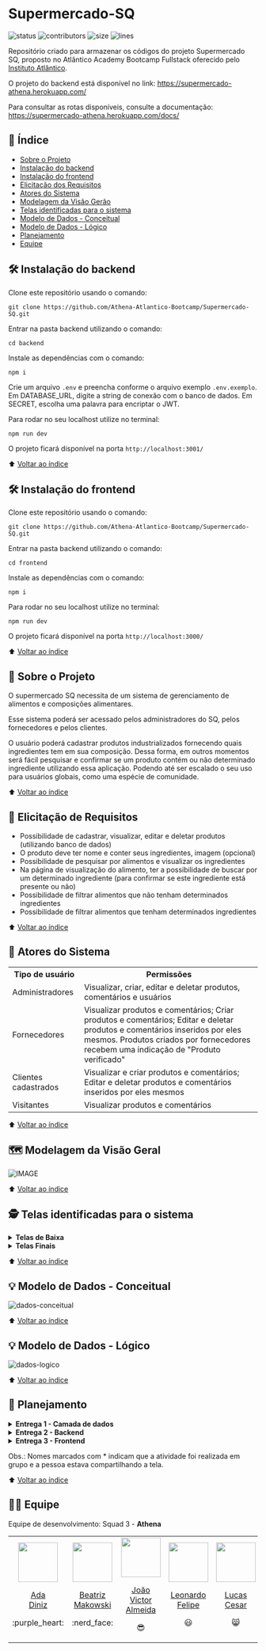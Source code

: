 # Supermercado-SQ
![status](https://img.shields.io/badge/status-under%20development-yellow)
![contributors](https://img.shields.io/github/contributors/Athena-Atlantico-Bootcamp/Supermercado-SQ)
![size](https://img.shields.io/github/repo-size/Athena-Atlantico-Bootcamp/Supermercado-SQ) 
![lines](https://img.shields.io/tokei/lines/github.com/Athena-Atlantico-Bootcamp/Supermercado-SQ)

Repositório criado para armazenar os códigos do projeto Supermercado SQ, proposto no Atlântico Academy Bootcamp Fullstack oferecido pelo [Instituto Atlântico](https://www.linkedin.com/company/instituto-atlantico/).

O projeto do backend está disponível no link: https://supermercado-athena.herokuapp.com/

Para consultar as rotas disponíveis, consulte a documentação: https://supermercado-athena.herokuapp.com/docs/

## :open_book: Índice
* [Sobre o Projeto](#speech_balloon-sobre-o-projeto)
* [Instalação do backend](#hammer_and_wrench-instalação-do-backend)
* [Instalação do frontend](#hammer_and_wrench-instalação-do-frontend)
* [Elicitação dos Requisitos](#memo-elicitação-de-requisitos)
* [Atores do Sistema](#busts_in_silhouette-atores-do-sistema)
* [Modelagem da Visão Gerão](#world_map-modelagem-da-visão-geral)
* [Telas identificadas para o sistema](#detective-telas-identificadas-para-o-sistema)
* [Modelo de Dados - Conceitual](#bulb-modelo-de-dados---conceitual)
* [Modelo de Dados - Lógico](#bulb-modelo-de-dados---lógico)
* [Planejamento](#memo-planejamento)
* [Equipe](https://github.com/Athena-Atlantico-Bootcamp/Supermercado-SQ/edit/main/README.md#man_technologist-equipe)

## :hammer_and_wrench: Instalação do backend

Clone este repositório usando o comando:

```
git clone https://github.com/Athena-Atlantico-Bootcamp/Supermercado-SQ.git
```

Entrar na pasta backend utilizando o comando:

```
cd backend
```

Instale as dependências com o comando:

```
npm i
```

Crie um arquivo ``.env`` e preencha conforme o arquivo exemplo ``.env.exemplo``. Em DATABASE_URL, digite a string de conexão com o banco de dados. Em SECRET, escolha uma palavra para encriptar o JWT.

Para rodar no seu localhost utilize no terminal:

```
npm run dev
```

O projeto ficará disponível na porta ``http://localhost:3001/``

⬆️ [Voltar ao índice](https://github.com/Athena-Atlantico-Bootcamp/Supermercado-SQ#open_book-%C3%ADndice)

## :hammer_and_wrench: Instalação do frontend

Clone este repositório usando o comando:

```
git clone https://github.com/Athena-Atlantico-Bootcamp/Supermercado-SQ.git
```

Entrar na pasta backend utilizando o comando:

```
cd frontend
```

Instale as dependências com o comando:

```
npm i
```

Para rodar no seu localhost utilize no terminal:

```
npm run dev
```

O projeto ficará disponível na porta ``http://localhost:3000/``

⬆️ [Voltar ao índice](https://github.com/Athena-Atlantico-Bootcamp/Supermercado-SQ#open_book-%C3%ADndice)

## :speech_balloon: Sobre o Projeto

O supermercado SQ necessita de um sistema de gerenciamento de alimentos e composições alimentares.

Esse sistema poderá ser acessado pelos administradores do SQ, pelos fornecedores e pelos clientes.

O usuário poderá cadastrar produtos industrializados fornecendo quais ingredientes tem em sua composição. Dessa forma, em outros momentos será fácil pesquisar e confirmar se um produto contém ou não determinado ingrediente utilizando essa aplicação. Podendo até ser escalado o seu uso para usuários globais, como uma espécie de comunidade.

⬆️ [Voltar ao índice](https://github.com/Athena-Atlantico-Bootcamp/Supermercado-SQ#open_book-%C3%ADndice)

## :memo: Elicitação de Requisitos
* Possibilidade de cadastrar, visualizar, editar e deletar produtos (utilizando banco de dados)
* O produto deve ter nome e conter seus ingredientes, imagem (opcional)
* Possibilidade de pesquisar por alimentos e visualizar os ingredientes
* Na página de visualização do alimento, ter a possibilidade de buscar por um determinado ingrediente (para confirmar se este ingrediente está presente ou não)
* Possibilidade de filtrar alimentos que não tenham determinados ingredientes
* Possibilidade de filtrar alimentos que tenham determinados ingredientes

⬆️ [Voltar ao índice](https://github.com/Athena-Atlantico-Bootcamp/Supermercado-SQ#open_book-%C3%ADndice)

## :busts_in_silhouette: Atores do Sistema
<table>
  <tr>
    <th>Tipo de usuário</th>
    <th>Permissões</th>
  </tr>
  <tr>
    <td>Administradores</td>
    <td>Visualizar, criar, editar e deletar produtos, comentários e usuários</td>
  </tr>
    <tr>
    <td>Fornecedores</td>
    <td>
      Visualizar produtos e comentários; Criar produtos e comentários; Editar e deletar produtos e comentários inseridos por eles mesmos. 
      Produtos criados por fornecedores recebem uma indicação de "Produto verificado"  
    </td>
  </tr>
  <tr>
    <td>Clientes cadastrados</td>
    <td>Visualizar e criar produtos e comentários; Editar e deletar produtos e comentários inseridos por eles mesmos</td>
  </tr>
  <tr>
    <td>Visitantes</td>
    <td>Visualizar produtos e comentários</td>
  </tr>
</table>

⬆️ [Voltar ao índice](https://github.com/Athena-Atlantico-Bootcamp/Supermercado-SQ#open_book-%C3%ADndice)


## :world_map: Modelagem da Visão Geral
![IMAGE](https://user-images.githubusercontent.com/86008015/174413523-2165e80c-f7a4-4d7b-a4ec-bdbf00caf54e.png)

⬆️ [Voltar ao índice](https://github.com/Athena-Atlantico-Bootcamp/Supermercado-SQ#open_book-%C3%ADndice)

## :detective: Telas identificadas para o sistema
<details>
  <summary><b>Telas de Baixa</b></summary>
  
  * Preview:
  ![Capturar3](https://user-images.githubusercontent.com/86008015/174412651-8aa52813-944c-4fc8-ac03-a20f9550f987.PNG)
  
  * Projeto Figma disponível [[neste link.]](https://www.figma.com/proto/ZuS1mbadHOKmXhdriiilsB/Athena?node-id=46%3A10526&scaling=scale-down-width&page-id=41%3A10471&starting-point-node-id=41%3A10472)
  
</details>
<details>
  <summary><b>Telas Finais</b></summary>

  * Projeto Figma disponível [[neste link.]](https://www.figma.com/proto/ZuS1mbadHOKmXhdriiilsB/Athena?node-id=105%3A10654&scaling=scale-down-width&page-id=105%3A10456&starting-point-node-id=105%3A10457)
</details>

⬆️ [Voltar ao índice](https://github.com/Athena-Atlantico-Bootcamp/Supermercado-SQ#open_book-%C3%ADndice)

## :bulb: Modelo de Dados - Conceitual 
![dados-conceitual](https://user-images.githubusercontent.com/100374064/170592575-a8211d3a-3fef-47e3-8df2-68595f9cbab5.jpeg)


⬆️ [Voltar ao índice](https://github.com/Athena-Atlantico-Bootcamp/Supermercado-SQ#open_book-%C3%ADndice)

## :bulb: Modelo de Dados - Lógico 
![dados-logico](https://user-images.githubusercontent.com/100374064/170592780-9f3eea03-d9b9-4a49-af98-eb5c9a593acb.jpeg)


⬆️ [Voltar ao índice](https://github.com/Athena-Atlantico-Bootcamp/Supermercado-SQ#open_book-%C3%ADndice)

## :memo: Planejamento

<details>
  <summary><b>Entrega 1 - Camada de dados</b></summary>
  <table>
    <tr>
      <th>Feature</th>
      <th>Stories</th>
      <th>Tasks</th>
      <th>Responsáveis</th>
      <th>Prazo</th>
    </tr>
    <tr>
      <td rowspan="5" align="center"><b>Organizar o Squad</b></td>
      <td rowspan="2">Divisão de tarefas dentro do time</td>
      <td>Falar sobre seus interesses</td>
      <td align="center">Todos</td>
      <td align="center">04/22</td>
    </tr>
    <tr>
      <td>Listar suas skills</td>
      <td align="center">Todos</td>
      <td align="center">04/22</td>
    </tr>
    <tr>
      <td rowspan="3">Planejamento preliminar</td>
      <td>Fazer um brainstorming de ideias sobre o projeto</td>
      <td align="center">Todos</td>
      <td align="center">04/22</td>
    </tr>
    <tr>
      <td>Listar e dividir as tarefas e responsabilidades</td>
      <td align="center">Todos</td>
      <td align="center">04/22</td>
    </tr>
    <tr>
      <td>Decidir dia e horário da reunião semanal</td>
      <td align="center">Todos</td>
      <td align="center">04/22</td>
    </tr>
    <tr>
      <td rowspan="6" align="center"><b>Camada de Dados</b></td>
      <td rowspan="2">Modelagem de dados</td>
      <td>Realizar a modelagem conceitual</td>
      <td align="center">Ada<b>*</b></td>
      <td align="center">19/05/2022</td>
    </tr>
    <tr>
      <td>Realizar a modelagem lógica</td>
      <td align="center">Ada<b>*</b></td>
      <td align="center">19/05/2022</td>
    </tr>
    <tr>
      <td>Modelagem de Caso de Uso</td>
      <td>Realizar a modelagem de caso de uso</td>
      <td align="center">Luiza<b>*</b></td>
      <td align="center">19/05/2022</td>
    </tr>
    <tr>
      <td>Revisão</td>
      <td>Revisar as modelagens com a professora / monitores</td>
      <td align="center">Todos</td>
      <td align="center">18/05/2022</td>
    </tr>
    <tr>
      <td rowspan="2">Banco de dados</td>
      <td>Decidir qual BD vamos utilizar</td>
      <td align="center">Todos</td>
      <td align="center">30/04/2022</td>
    </tr>
    <tr>
      <td>Criar o banco de dados</td>
      <td align="center">Anderson<b>*</b></td>
      <td align="center">19/05/2022</td>
    </tr>
    <tr>
      <td rowspan="2" align="center"><b>Entrega 01</b></td>
      <td rowspan="2">Realizar entrega 01 - Módulo Inicial</td>
      <td>Entregar Camada de dados</td>
      <td align="center">Luiza</td>
      <td align="center">21/05/2022</td>
    </tr>
    <tr>
      <td>Entregar o projeto de implementação / divisão das atividades</td>
      <td align="center">Luiza / Beatriz</td>
      <td align="center">21/05/2022</td>
    </tr>
  </table>
</details>

<details>
  <summary><b>Entrega 2 - Backend</b></summary>
  <table>
    <tr>
      <th>Feature</th>
      <th>Stories</th>
      <th>Tasks</th>
      <th>Responsáveis</th>
      <th>Prazo</th>
    </tr>
    <tr>
      <td rowspan="11" align="center"><b>Backend</b></td>
      <td>Escolher a tecnologia backend</td>
      <td>Discutir e decidir em grupo</td>
      <td align="center">Todos</td>
      <td align="center">22/05/2022</td>
    </tr>
    <tr>
      <td>Models component</td>
      <td>Implementar o models component</td>
      <td align="center">Beatriz*</td>
      <td align="center">05/06/2022</td>
    </tr>
    <tr>
      <td>CRUD Usuários</td>
      <td>Implementar o CRUD de usuários (rotas e controllers)</td>
      <td align="center">Beatriz / Anderson</td>
      <td align="center">05/06/2022</td>
    </tr>
    <tr>
      <td>CRUD Produtos</td>
      <td>Implementar o CRUD de produtos (rotas e controllers)</td>
      <td align="center">Luiza</td>
      <td align="center">07/06/2022</td>
    </tr>
    <tr>
      <td>CRUD Comentários</td>
      <td>Implementar o CRUD de comentários (rotas e controllers)</td>
      <td align="center">Ada / Leonardo / Lucas / João</td>
      <td align="center">12/06/2022</td>
    </tr>
    <tr>
      <td rowspan="2">Conectar backend com o banco de dados e testar conexão</td>
      <td>Implementar a conexão string para base de dados</td>
      <td align="center">Todos</td>
      <td align="center">17/06/2022</td>
    </tr>
    <tr>
      <td>Testar a conexão usando o Insomnia</td>
      <td align="center">Todos</td>
      <td align="center">17/06/2022</td>
    </tr>
    <tr>
      <td>Login e autenticação</td>
      <td>Implementar autenticação com JWT e Bcrypt</td>
      <td align="center">Luiza*</td>
      <td align="center">14/06/2022</td>
    </tr>
    <tr>
      <td>Documentação da API</td>
      <td>Documentação das rotas e schemas através do Swagger</td>
      <td align="center">Beatriz / Luiza</td>
      <td align="center">17/06/2022</td>
    </tr>
    <tr>
      <td>Deploy do Banco de Dados</td>
      <td>Deploy através do Heroku</td>
      <td align="center">Lucas*</td>
      <td align="center">16/06/2022</td>
    </tr>
    <tr>
      <td>Deploy da API</td>
      <td>Deploy através do Heroku</td>
      <td align="center">João*</td>
      <td align="center">17/06/2022</td>
    </tr>
    <tr>
      <td align="center"><b>Entrega 02</b></td>
      <td>Realizar entrega 02 - Módulo Intermediário</td>
      <td>Entregar API testada e funcional (requisições) através de um repositório no GitHub</td>
      <td align="center">Luiza</td>
      <td align="center">17/06/2022</td>
    </tr>
  </table>
</details>

<details>
  <summary><b>Entrega 3 - Frontend</b></summary>
  <table>
    <tr>
      <th>Feature</th>
      <th>Stories</th>
      <th>Tasks</th>
      <th>Responsáveis</th>
      <th>Prazo</th>
    </tr>
    <tr>
      <td rowspan="22" align="center"><b>Frontend</b></td>
      <td rowspan="2">Escolher um template</td>
      <td>Pesquisar sites de mercados e/ou lojas de produtos sem glúten, sem lactose...</td>
      <td align="center">Beatriz</td>
      <td align="center">15/05/2022</td>
    </tr>
    <tr>
      <td>Votar no template a ser seguido</td>
      <td align="center">Todos</td>
      <td align="center">15/05/2022</td>
    </tr>
    <tr>
      <td>Prototipagem</td>
      <td>Prototipagem no Figma</td>
      <td align="center">Luiza</td>
      <td align="center">24/05/2022</td>
    </tr>
    <tr>
      <td>Escolher a tecnologia frontend</td>
      <td>Discutir e decidir em grupo</td>
      <td align="center">Todos</td>
      <td align="center">24/06/2022</td>
    </tr>
    <tr>
      <td rowspan="2">Rotas </td>
      <td>Organizar as pastas das páginas</td>
      <td align="center">Luiza</td>
      <td align="center">24/06/2022</td>
    </tr>
    <tr>
      <td>Crias as rotas do React com react-rouder-dom</td>
      <td align="center">Lucas*</td>
      <td align="center">24/06/2022</td>
    </tr>
    <tr>
      <td>AXIOS </td>
      <td>Implementar o AXIOS e testas rotas</td>
      <td align="center">Beatriz*</td>
      <td align="center">24/06/2022</td>
    </tr>
    <tr>
      <td rowspan="2">Preparação backend</td>
      <td>Melhorias do backend</td>
      <td align="center">Ada*</td>
      <td align="center">05/07/2022</td>
    </tr>
    <tr>
      <td>Subir as mudanças no heroku</td>
      <td align="center">João</td>
      <td align="center">05/07/2022</td>
    </tr>
    <tr>
      <td rowspan="5">Componentes Principais</td>
      <td>Footer</td>
      <td align="center">Luiza</td>
      <td align="center">05/07/2022</td>
    </tr>
    <tr>
      <td>Botões</td>
      <td align="center">João</td>
      <td align="center">05/07/2022</td>
    </tr>
    <tr>
      <td>Card Produto</td>
      <td align="center">Ada/Leonardo</td>
      <td align="center">05/07/2022</td>
    </tr>
    <tr>
      <td>Header</td>
      <td align="center">Beatriz/Paulo</td>
      <td align="center">11/07/2022</td>
    </tr>
    <tr>
      <td>Modais</td>
      <td align="center">João/Lucas</td>
      <td align="center">13/07/2022</td>
    </tr>
    <tr>
      <td rowspan="8">Páginas Responsivas</td>
      <td>Home</td>
      <td align="center">Luiza</td>
      <td align="center">11/07/2022</td>
    </tr>
    <tr>
      <td>Login</td>
      <td align="center">Lucas</td>
      <td align="center">11/07/2022</td>
    </tr>
    <tr>
      <td>Sobre Nós</td>
      <td align="center">Luiza</td>
      <td align="center">11/07/2022</td>
    </tr>
    <tr>
      <td>Alergias Alimentares</td>
      <td align="center">Luiza</td>
      <td align="center">13/07/2022</td>
    </tr>
    <tr>
    <td>Buscar</td>
      <td align="center">Luiza</td>
      <td align="center">13/07/2022</td>
    </tr>
    <tr>
    <td>Página Produto</td>
      <td align="center">Beatriz/Paulo</td>
      <td align="center">13/07/2022</td>
    </tr>
    <tr>
    <td>Perfil Administrador</td>
      <td align="center">Ada/Leonardo</td>
      <td align="center">13/07/2022</td>
    </tr>
    <td>Perfil Usuário</td>
      <td align="center">Ada/Leonardo</td>
      <td align="center">13/07/2022</td>
    </tr>
    <tr>
      <td rowspan="11" align="center"><b>Integração Front + Back</b></td>
      <td>Integrar Pág. Home</td>
      <td>GET Produtos</td>
      <td align="center">Luiza</td>
      <td align="center">11/07/2022</td>
    </tr>
    <tr>
      <td>Integrar Pág. Buscar</td>
      <td>GET Produtos com e sem ingredientes</td>
      <td align="center">Luiza</td>
      <td align="center">13/07/2022</td>
    </tr>
    <tr>
      <td rowspan="2">Integrar Pág. Produto</td>
      <td>GET Produto</td>
      <td align="center">Paulo</td>
      <td align="center">13/07/2022</td>
    </tr>
    <tr>
      <td>CRUD Comentários</td>
      <td align="center">Paulo</td>
      <td align="center">13/07/2022</td>
    </tr>
    <tr>
      <td rowspan="2">Integrar Pág. Login</td>
      <td>POST Usuários</td>
      <td align="center">João/Luiza</td>
      <td align="center">11/07/2022</td>
    </tr>
    <tr>
      <td>LOGIN Usuários</td>
      <td align="center">João/Luiza</td>
      <td align="center">11/07/2022</td>
    </tr>
    <tr>
      <td rowspan="2">Integrar Pág. Perfil Usuários</td>
      <td>CRUD Usuários</td>
      <td align="center">Ada/João</td>
      <td align="center">16/07/2022</td>
    </tr>
    <tr>
      <td>CRUD Produtos</td>
      <td align="center">Ada/João</td>
      <td align="center">16/07/2022</td>
    </tr>
    <tr>
      <td rowspan="2">Integrar Pág. Perfil Administrador</td>
      <td>CRUD Usuários</td>
      <td align="center">João</td>
      <td align="center">16/07/2022</td>
    </tr>
    <tr>
      <td>CRUD Produtos</td>
      <td align="center">João</td>
      <td align="center">16/07/2022</td>
    </tr>
    <tr>
      <td>Deploy</td>
      <td>Deploy através da Vercel</td>
      <td align="center"> - </td>
      <td align="center">20/07/2022</td>
    </tr>
    <tr>
      <td align="center"><b>Entrega 03</b></td>
      <td>Realizar entrega 03 - Módulo avançado</td>
      <td>Entregar sistema completo, integrado aos módulos backend e camada de dados, implementado, funcional e testado</td>
      <td align="center">Luiza*</td>
      <td align="center">16/07/2022</td>
    </tr>
    <tr>
      <td rowspan="2" align="center"><b>Entrega Final</b></td>
      <td rowspan="2">Demoday</td>
      <td>Preparar apresentação</td>
      <td align="center"> - </td>
      <td align="center">23/07/2022</td>
    </tr>
    <tr>
      <td>Apresentar o projeto</td>
      <td align="center"> - </td>
      <td align="center">23/07/2022</td>
    </tr>
  </table>
</details>

Obs.: Nomes marcados com * indicam que a atividade foi realizada em grupo e a pessoa estava compartilhando a tela.

⬆️ [Voltar ao índice](https://github.com/Athena-Atlantico-Bootcamp/Supermercado-SQ#open_book-%C3%ADndice)

## :man_technologist: Equipe
Equipe de desenvolvimento: Squad 3 - **Athena**

<table align="center">
  <tr align="center">
    <td>
      <a href="https://github.com/adaDiniz">
        <img src="https://avatars.githubusercontent.com/u/100374064?v=4" width=80 />
        <p>Ada<br/d>Diniz</p>
      </a>
      <p>:purple_heart:</p>
    </td>
    <td>
      <a href="https://github.com/beatrizmakowski">
        <img src="https://avatars.githubusercontent.com/u/86008015?v=4" width=80 />
        <p>Beatriz<br/>Makowski</p>
      </a>
      <p>:nerd_face:</p>
    </td>
    <td>
      <a href="https://github.com/joaovictorgit">
        <img src="https://avatars.githubusercontent.com/u/61315569?v=4" width=80 />
        <p>João Victor<br/>Almeida</p>
      </a>
      <p>😎</p>
    </td>
    <td>
        <a href="https://github.com/leonardo-felipe">
          <img src="https://avatars.githubusercontent.com/u/60754433?v=4" width=80 />
          <p>Leonardo<br/>Felipe</p>
        </a>
        <p>😃</p>
     </td>
     <td>
        <a href="https://github.com/lucasoliv21">
          <img src="https://avatars.githubusercontent.com/u/73923109?v=4" width=80 />
          <p>Lucas<br/>Cesar</p>
        </a>
        <p>😸</p>
      </td>
       <td>
        <a href="https://github.com/LuizaGA">
          <img src="https://avatars.githubusercontent.com/u/89354119?v=4" width=80 />
          <p>Luiza<br/>GA</p>
        </a>
        <p>:star2:</p>
      </td>
     <td>
      <a href="https://github.com/PauloAndersonN">
        <img src="https://avatars.githubusercontent.com/u/6969530?v=4" width=80 />
        <p>Anderson<br/>#</p>
      </a>
      <p>🌌</p>
    </td>
  </tr> 
   
</table>
